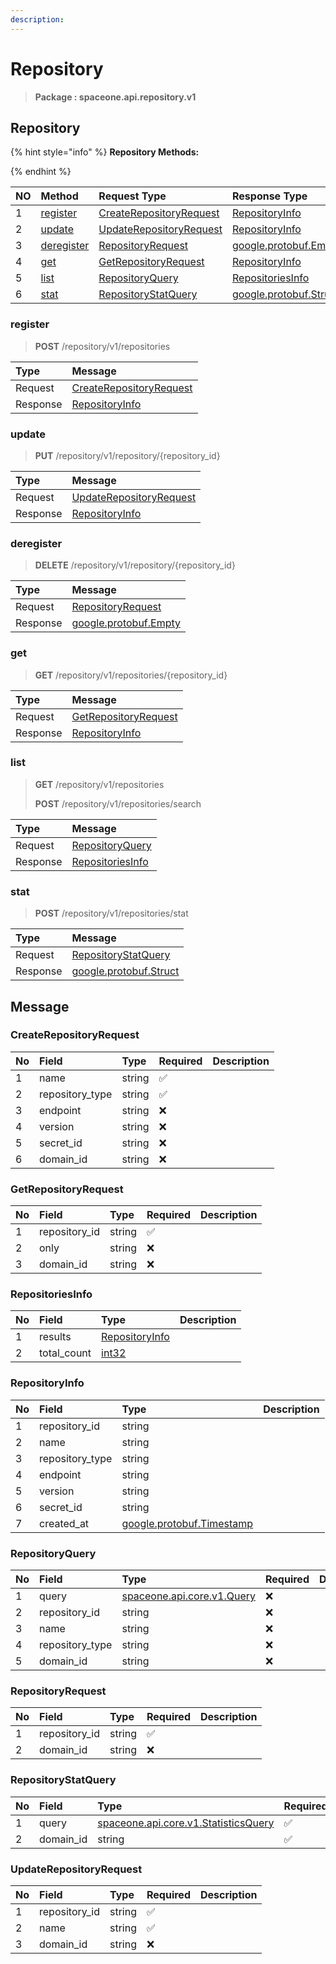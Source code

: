 ```yaml
---
description:  
---
```

# Repository

>  **Package : spaceone.api.repository.v1**

## Repository

{% hint style="info" %}
**Repository Methods:**

{%  endhint %}


| NO |  Method | Request Type | Response Type | Description |
| :--- | :--- | :--- | :--- | :--- |
| 1 | [register](Repository.md#register)| [CreateRepositoryRequest](Repository.md#createrepositoryrequest) | [RepositoryInfo](Repository.md#repositoryinfo) |  |
| 2 | [update](Repository.md#update)| [UpdateRepositoryRequest](Repository.md#updaterepositoryrequest) | [RepositoryInfo](Repository.md#repositoryinfo) |  |
| 3 | [deregister](Repository.md#deregister)| [RepositoryRequest](Repository.md#repositoryrequest) |[google.protobuf.Empty](https://github.com/protocolbuffers/protobuf/blob/master/src/google/protobuf/empty.proto)|  |
| 4 | [get](Repository.md#get)| [GetRepositoryRequest](Repository.md#getrepositoryrequest) | [RepositoryInfo](Repository.md#repositoryinfo) |  |
| 5 | [list](Repository.md#list)| [RepositoryQuery](Repository.md#repositoryquery) | [RepositoriesInfo](Repository.md#repositoriesinfo) |  |
| 6 | [stat](Repository.md#stat)| [RepositoryStatQuery](Repository.md#repositorystatquery) |[google.protobuf.Struct](https://github.com/protocolbuffers/protobuf/blob/master/src/google/protobuf/struct.proto)|  | 
 
 
 
 
### register
> **POST** /repository/v1/repositories
>


| Type | Message |
| :--- | :--- |
| Request | [CreateRepositoryRequest](Repository.md#createrepositoryrequest) |
| Response |  [RepositoryInfo](Repository.md#repositoryinfo)  |
 
 
 
 
 
### update
> **PUT** /repository/v1/repository/{repository_id}
>


| Type | Message |
| :--- | :--- |
| Request | [UpdateRepositoryRequest](Repository.md#updaterepositoryrequest) |
| Response |  [RepositoryInfo](Repository.md#repositoryinfo)  |
 
 
 
 
 
### deregister
> **DELETE** /repository/v1/repository/{repository_id}
>


| Type | Message |
| :--- | :--- |
| Request | [RepositoryRequest](Repository.md#repositoryrequest) |
| Response | [google.protobuf.Empty](https://github.com/protocolbuffers/protobuf/blob/master/src/google/protobuf/empty.proto) |
 
 
 
 
 
### get
> **GET** /repository/v1/repositories/{repository_id}
>


| Type | Message |
| :--- | :--- |
| Request | [GetRepositoryRequest](Repository.md#getrepositoryrequest) |
| Response |  [RepositoryInfo](Repository.md#repositoryinfo)  |
 
 
 
 
 
### list
> **GET** /repository/v1/repositories
>
> **POST** /repository/v1/repositories/search



| Type | Message |
| :--- | :--- |
| Request | [RepositoryQuery](Repository.md#repositoryquery) |
| Response |  [RepositoriesInfo](Repository.md#repositoriesinfo)  |
 
 
 
 
 
### stat
> **POST** /repository/v1/repositories/stat
>


| Type | Message |
| :--- | :--- |
| Request | [RepositoryStatQuery](Repository.md#repositorystatquery) |
| Response | [google.protobuf.Struct](https://github.com/protocolbuffers/protobuf/blob/master/src/google/protobuf/struct.proto) |


## 

## Message

### CreateRepositoryRequest
| No | Field | Type | Required | Description |
| :--- | :--- | :--- | :--- | :--- |
| 1 | name |string|✅||
| 2 | repository_type |string|✅||
| 3 | endpoint |string|❌||
| 4 | version |string|❌||
| 5 | secret_id |string|❌||
| 6 | domain_id |string|❌||

### GetRepositoryRequest
| No | Field | Type | Required | Description |
| :--- | :--- | :--- | :--- | :--- |
| 1 | repository_id |string|✅||
| 2 | only |string|❌||
| 3 | domain_id |string|❌||

### RepositoriesInfo
| No | Field | Type |  Description |
| :--- | :--- | :--- | :--- |
| 1 | results |[RepositoryInfo](Repository.md#repositoryinfo)||
| 2 | total_count |[int32](https://github.com/protocolbuffers/protobuf/blob/master/src/google/protobuf/type.proto)||

### RepositoryInfo
| No | Field | Type |  Description |
| :--- | :--- | :--- | :--- |
| 1 | repository_id |string||
| 2 | name |string||
| 3 | repository_type |string||
| 4 | endpoint |string||
| 5 | version |string||
| 6 | secret_id |string||
| 7 | created_at |[google.protobuf.Timestamp](https://github.com/protocolbuffers/protobuf/blob/master/src/google/protobuf/timestamp.proto)||

### RepositoryQuery
| No | Field | Type | Required | Description |
| :--- | :--- | :--- | :--- | :--- |
| 1 | query |[spaceone.api.core.v1.Query](https://spaceone-dev.gitbook.io/api-reference/common-v1/search-query)|❌||
| 2 | repository_id |string|❌||
| 3 | name |string|❌||
| 4 | repository_type |string|❌||
| 5 | domain_id |string|❌||

### RepositoryRequest
| No | Field | Type | Required | Description |
| :--- | :--- | :--- | :--- | :--- |
| 1 | repository_id |string|✅||
| 2 | domain_id |string|❌||

### RepositoryStatQuery
| No | Field | Type | Required | Description |
| :--- | :--- | :--- | :--- | :--- |
| 1 | query |[spaceone.api.core.v1.StatisticsQuery](https://spaceone-dev.gitbook.io/api-reference/common-v1/statistics-query)|✅||
| 2 | domain_id |string|✅||

### UpdateRepositoryRequest
| No | Field | Type | Required | Description |
| :--- | :--- | :--- | :--- | :--- |
| 1 | repository_id |string|✅||
| 2 | name |string|✅||
| 3 | domain_id |string|❌||
